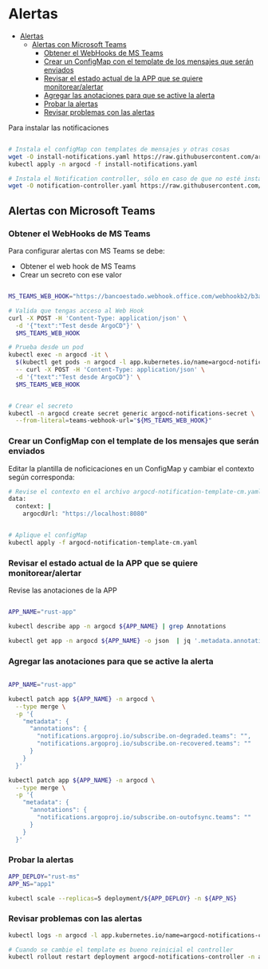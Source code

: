 # Alertas

- [Alertas](#alertas)
  - [Alertas con Microsoft Teams](#alertas-con-microsoft-teams)
    - [Obtener el WebHooks de MS Teams](#obtener-el-webhooks-de-ms-teams)
    - [Crear un ConfigMap con el template de los mensajes que serán enviados](#crear-un-configmap-con-el-template-de-los-mensajes-que-serán-enviados)
    - [Revisar el estado actual de la APP que se quiere monitorear/alertar](#revisar-el-estado-actual-de-la-app-que-se-quiere-monitorearalertar)
    - [Agregar las anotaciones para que se active la alerta](#agregar-las-anotaciones-para-que-se-active-la-alerta)
    - [Probar la alertas](#probar-la-alertas)
    - [Revisar problemas con las alertas](#revisar-problemas-con-las-alertas)

Para instalar las notificaciones

```bash

# Instala el configMap con templates de mensajes y otras cosas
wget -O install-notifications.yaml https://raw.githubusercontent.com/argoproj/argo-cd/stable/notifications_catalog/install.yaml
kubectl apply -n argocd -f install-notifications.yaml

# Instala el Notification controller, sólo en caso de que no esté instalado
wget -O notification-controller.yaml https://raw.githubusercontent.com/argoproj-labs/argocd-notifications/v1.0.1/manifests/install.yaml
```

## Alertas con Microsoft Teams

### Obtener el WebHooks de MS Teams

Para configurar alertas con MS Teams se debe:

- Obtener el web hook de MS Teams
- Crear un secreto con ese valor

```bash

MS_TEAMS_WEB_HOOK="https://bancoestado.webhook.office.com/webhookb2/b3ad9657-8d6e-4000-b5c7-fce4643ba956@189d9de0-0fef-4050-9094-e7cf9e6b3bb5/IncomingWebhook/08bb057e678e4e9788e58eecd4b86e1a/9ae1ded1-6bc8-446e-8e7e-272734533242/V2yb1qI1KFUVOxUq62bshISuC_j4UqGssUaY_oypdntG41"

# Valida que tengas acceso al Web Hook
curl -X POST -H 'Content-Type: application/json' \
  -d '{"text":"Test desde ArgoCD"}' \
  $MS_TEAMS_WEB_HOOK

# Prueba desde un pod
kubectl exec -n argocd -it \
  $(kubectl get pods -n argocd -l app.kubernetes.io/name=argocd-notifications-controller -o jsonpath='{.items[0].metadata.name}') \
  -- curl -X POST -H 'Content-Type: application/json' \
  -d '{"text":"Test desde ArgoCD"}' \
  $MS_TEAMS_WEB_HOOK


# Crear el secreto
kubectl -n argocd create secret generic argocd-notifications-secret \
  --from-literal=teams-webhook-url="${MS_TEAMS_WEB_HOOK}"

```

### Crear un ConfigMap con el template de los mensajes que serán enviados

Editar la plantilla de noficicaciones en un ConfigMap y cambiar el contexto según corresponda:

```bash
# Revise el contexto en el archivo argocd-notification-template-cm.yaml
data:
  context: |
    argocdUrl: "https://localhost:8080"


# Aplique el configMap
kubectl apply -f argocd-notification-template-cm.yaml

```

### Revisar el estado actual de la APP que se quiere monitorear/alertar

Revise las anotaciones de la APP

```bash

APP_NAME="rust-app"

kubectl describe app -n argocd ${APP_NAME} | grep Annotations

kubectl get app -n argocd ${APP_NAME} -o json  | jq '.metadata.annotations'  

```

### Agregar las anotaciones para que se active la alerta

```bash

APP_NAME="rust-app"

kubectl patch app ${APP_NAME} -n argocd \
  --type merge \
  -p '{
    "metadata": {
      "annotations": {
        "notifications.argoproj.io/subscribe.on-degraded.teams": "",
        "notifications.argoproj.io/subscribe.on-recovered.teams": ""
      }
    }
  }'

kubectl patch app ${APP_NAME} -n argocd \
  --type merge \
  -p '{
    "metadata": {
      "annotations": {
        "notifications.argoproj.io/subscribe.on-outofsync.teams": ""
      }
    }
  }'

```

### Probar la alertas

```bash
APP_DEPLOY="rust-ms"
APP_NS="app1"

kubectl scale --replicas=5 deployment/${APP_DEPLOY} -n ${APP_NS}

```

### Revisar problemas con las alertas

```bash
kubectl logs -n argocd -l app.kubernetes.io/name=argocd-notifications-controller

# Cuando se cambie el template es bueno reinicial el controller
kubectl rollout restart deployment argocd-notifications-controller -n argocd  


```


